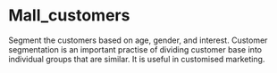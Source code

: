 # Mall_customers
Segment the customers based on age, gender, and interest. Customer segmentation is an important practise of dividing customer base into individual groups that are similar. It is useful in customised marketing.
